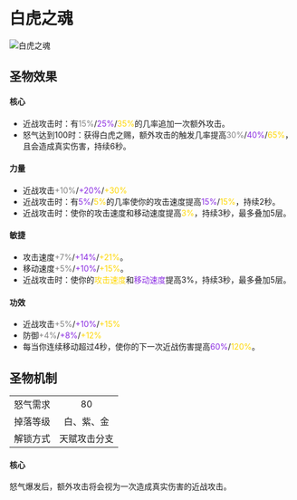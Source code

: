 # 白虎之魂

![白虎之魂](白虎之魂.png)

## 圣物效果

#### **核心**

- 近战攻击时：有<font color=gray>15%</font>/<font color=BlueViolet>25%</font>/<font color=gold>35%</font>的几率追加一次额外攻击。
- 怒气达到100时：获得白虎之赐，额外攻击的触发几率提高<font color=gray>30%</font>/<font color=BlueViolet>40%</font>/<font color=gold>65%</font>，且会造成真实伤害，持续6秒。

#### **力量**

- 近战攻击<font color=gray>+10%</font>/<font color=BlueViolet>+20%</font>/<font color=gold>+30%</font>
- 近战攻击时：有<font color=blueviolet>5%</font>/<font color=gold>5%</font>的几率使你的攻击速度提高<font color=blueviolet>15%</font>/<font color=gold>15%</font>，持续2秒。
- 近战攻击时：使你的攻击速度和移动速度提高<font color=gold>3%</font>，持续3秒，最多叠加5层。

#### **敏捷**

- 攻击速度<font color=gray>+7%</font>/<font color=BlueViolet>+14%</font>/<font color=gold>+21%</font>。
- 移动速度<font color=gray>+5%</font>/<font color=BlueViolet>+10%</font>/<font color=gold>+15%</font>。
- 近战攻击时：使你的<font color=gold>攻击速度</font>和<font color=blueviolet>移动速度</font>提高3%，持续3秒，最多叠加5层。

#### **功效**

- 近战攻击<font color=gray>+5%</font>/<font color=BlueViolet>+10%</font>/<font color=gold>+15%</font>
- 防御<font color=gray>+4%</font>/<font color=BlueViolet>+8%</font>/<font color=gold>+12%</font>
- 每当你连续移动超过4秒，使你的下一次近战伤害提高<font color=BlueViolet>60%</font>/<font color=gold>120%</font>。

## 圣物机制

|||
| :----: | :----: |
|怒气需求|80|
|掉落等级|白、紫、金|
|解锁方式|天赋攻击分支|

#### **核心**

怒气爆发后，额外攻击将会视为一次造成真实伤害的近战攻击。

